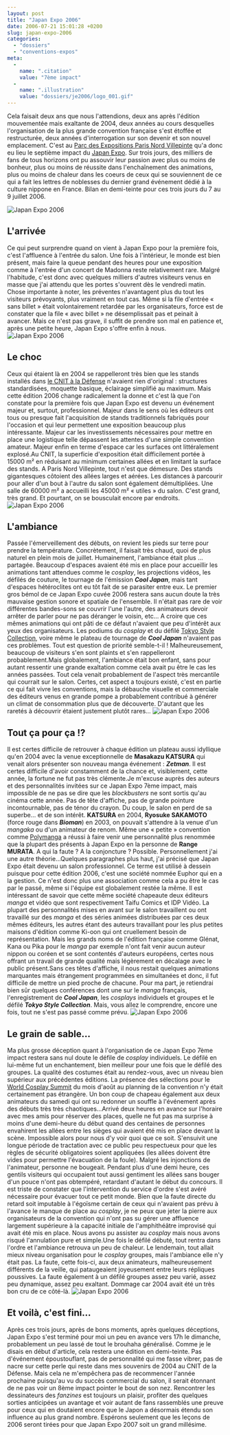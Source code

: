 ```yaml
---
layout: post
title: "Japan Expo 2006"
date: 2006-07-21 15:01:28 +0200
slug: japan-expo-2006
categories:
  - "dossiers"
  - "conventions-expos"
meta:
  -
    name: ".citation"
    value: "7ème impact"
  -
    name: ".illustration"
    value: "dossiers/je2006/logo_001.gif"
---
```


Cela faisait deux ans que nous l'attendions, deux ans après l'édition mouvementée mais exaltante de 2004, deux années au cours desquelles l'organisation de la plus grande convention française s'est étoffée et restructurée, deux années d'interrogation sur son devenir et son nouvel emplacement. C'est au [Parc des Expositions Paris Nord Villepinte](http://www.expoparisnord.com/) qu'a donc eu lieu le septième impact du [Japan Expo](http://www.japan-expo.com). Sur trois jours, des milliers de fans de tous horizons ont pu assouvir leur passion avec plus ou moins de bonheur, plus ou moins de réussite dans l'enchaînement des animations, plus ou moins de chaleur dans les coeurs de ceux qui se souviennent de ce qui a fait les lettres de noblesses du dernier grand événement dédié à la culture nippone en France. Bilan en demi-teinte pour ces trois jours du 7 au 9 juillet 2006.

![Japan Expo 2006](http://www.mangaleera.com/database/dossiers/je2006/affiche_001.jpg)

L'arrivée
---------

 Ce qui peut surprendre quand on vient à Japan Expo pour la première fois, c'est l'affluence à l'entrée du salon. Une fois à l'intérieur, le monde est bien présent, mais faire la queue pendant des heures pour une exposition comme à l'entrée d'un concert de Madonna reste relativement rare. Malgré l'habitude, c'est donc avec quelques milliers d'autres visiteurs venus en masse que j'ai attendu que les portes s'ouvrent dès le vendredi matin. Chose importante à noter, les préventes n'avantagent plus du tout les visiteurs prévoyants, plus vraiment en tout cas. Même si la file d'entrée « sans billet » était volontairement retardée par les organisateurs, force est de constater que la file « avec billet » ne désemplissait pas et peinait à avancer. Mais ce n'est pas grave, il suffit de prendre son mal en patience et, après une petite heure, Japan Expo s'offre enfin à nous. ![Japan Expo 2006](http://www.mangaleera.com/database/dossiers/je2006/photo_001.jpg)

Le choc
-------

 Ceux qui étaient là en 2004 se rappelleront très bien que les stands installés dans [le CNIT à la Défense](http://www.parisexpo.fr/) n'avaient rien d'original : structures standardisées, moquette basique, éclairage simplifié au maximum. Mais cette édition 2006 change radicalement la donne et c'est là que l'on constate pour la première fois que Japan Expo est devenu un événement majeur et, surtout, professionnel. Majeur dans le sens où les éditeurs ont tous ou presque fait l'acquisition de stands traditionnels fabriqués pour l'occasion et qui leur permettent une exposition beaucoup plus intéressante. Majeur car les investissements nécessaires pour mettre en place une logistique telle dépassent les attentes d'une simple convention amateur. Majeur enfin en terme d'espace car les surfaces ont littéralement explosé.Au CNIT, la superficie d'exposition était difficilement portée à 15000 m² en réduisant au minimum certaines allées et en limitant la surface des stands. A Paris Nord Villepinte, tout n'est que démesure. Des stands gigantesques côtoient des allées larges et aérées. Les distances à parcourir pour aller d'un bout à l'autre du salon sont également démultipliées. Une salle de 60000 m² a accueilli les 45000 m² « utiles » du salon. C'est grand, très grand. Et pourtant, on se bousculait encore par endroits. ![Japan Expo 2006](http://www.mangaleera.com/database/dossiers/je2006/photo_002.jpg)

L'ambiance
----------

 Passée l'émerveillement des débuts, on revient les pieds sur terre pour prendre la température. Concrètement, il faisait très chaud, quoi de plus naturel en plein mois de juillet. Humainement, l'ambiance était plus ... partagée. Beaucoup d'espaces avaient été mis en place pour accueillir les animations tant attendues comme le _cosplay_, les projections vidéos, les défilés de couture, le tournage de l'émission **_Cool Japan_**, mais tant d'espaces hétéroclites ont eu tôt fait de se parasiter entre eux. Le premier gros bémol de ce Japan Expo cuvée 2006 restera sans aucun doute la très mauvaise gestion sonore et spatiale de l'ensemble. Il n'était pas rare de voir différentes bandes-sons se couvrir l'une l'autre, des animateurs devoir arrêter de parler pour ne pas déranger le voisin, etc... A croire que ces mêmes animations qui ont pâti de ce défaut n'avaient que peu d'intérêt aux yeux des organisateurs. Les podiums du _cosplay_ et du défilé [Tokyo Style Collection](http://tgc.st/), voire même le plateau de tournage de **_Cool Japan_** n'avaient pas ces problèmes. Tout est question de priorité semble-t-il ! Malheureusement, beaucoup de visiteurs s'en sont plaints et s'en rappelleront probablement.Mais globalement, l'ambiance était bon enfant, sans pour autant ressentir une grande exaltation comme cela avait pu être le cas les années passées. Tout cela venait probablement de l'aspect très mercantile qui courrait sur le salon. Certes, cet aspect a toujours existé, c'est en partie ce qui fait vivre les conventions, mais la débauche visuelle et commerciale des éditeurs venus en grande pompe a probablement contribué à générer un climat de consommation plus que de découverte. D'autant que les raretés à découvrir étaient justement plutôt rares... ![Japan Expo 2006](http://www.mangaleera.com/database/dossiers/je2006/photo_003.jpg)

Tout ça pour ça !?
------------------

 Il est certes difficile de retrouver à chaque édition un plateau aussi idyllique qu'en 2004 avec la venue exceptionnelle de **Masakazu KATSURA** qui venait alors présenter son nouveau manga événement : **_Zetman_**. Il est certes difficile d'avoir constamment de la chance et, visiblement, cette année, la fortune ne fut pas très clémente.Je m'excuse auprès des auteurs et des personnalités invitées sur ce Japan Expo 7ème impact, mais impossible de ne pas se dire que les _blockbusters_ ne sont sortis qu'au cinéma cette année. Pas de tête d'affiche, pas de grande pointure incontournable, pas de ténor du crayon. Du coup, le salon en perd de sa superbe... et de son intérêt. **KATSURA** en 2004, **Ryosuke SAKAMOTO** (force rouge dans **_Bioman_**) en 2003, on pouvait s'attendre à la venue d'un _mangaka_ ou d'un animateur de renom. Même une « petite » convention comme [Polymanga](http://www.mangaleera.com/index.php/polymanga-2006) a réussi à faire venir une personnalité plus renommée que la plupart des présents à Japan Expo en la personne de **Range MURATA**. A qui la faute ? A la conjoncture ? Possible. Personnellement j'ai une autre théorie...Quelques paragraphes plus haut, j'ai précisé que Japan Expo était devenu un salon professionnel. Ce terme est utilisé à dessein puisque pour cette édition 2006, c'est une société nommée Euphor qui en a la gestion. Ce n'est donc plus une association comme cela a pu être le cas par le passé, même si l'équipe est globalement restée la même. Il est intéressant de savoir que cette même société chapeaute deux éditeurs _manga_ et vidéo que sont respectivement Taifu Comics et IDP Vidéo. La plupart des personnalités mises en avant sur le salon travaillent ou ont travaillé sur des _manga_ et des séries animées distribuées par ces deux mêmes éditeurs, les autres étant des auteurs travaillant pour les plus petites maisons d'édition comme Ki-oon qui ont cruellement besoin de représentation. Mais les grands noms de l'édition française comme Glénat, Kana ou Pika pour le _manga_ par exemple n'ont fait venir aucun auteur nippon ou coréen et se sont contentés d'auteurs européens, certes nous offrant un travail de grande qualité mais légèrement en décalage avec le public présent.Sans ces têtes d'affiche, il nous restait quelques animations marquantes mais étrangement programmées en simultanées et donc, il fut difficile de mettre un pied proche de chacune. Pour ma part, je retiendrai bien sûr quelques conférences dont une sur le _manga_ français, l'enregistrement de **_Cool Japan_**, les _cosplays_ individuels et groupes et le défilé **_Tokyo Style Collection_**. Mais, vous allez le comprendre, encore une fois, tout ne s'est pas passé comme prévu. ![Japan Expo 2006](http://www.mangaleera.com/database/dossiers/je2006/photo_005.jpg)

Le grain de sable...
--------------------

 Ma plus grosse déception quant à l'organisation de ce Japan Expo 7ème impact restera sans nul doute le défile de _cosplay_ individuels. Le défilé en lui-même fut un enchantement, bien meilleur pour une fois que le défilé des groupes. La qualité des costumes était au rendez-vous, avec un niveau bien supérieur aux précédentes éditions. La présence des sélections pour le [World Cosplay Summit](http://www.tv-aichi.co.jp/cosplay2006/e/) du mois d'août au planning de la convention n'y était certainement pas étrangère. Un bon coup de chapeau également aux deux animateurs du samedi qui ont su redonner un souffle à l'événement après des débuts très très chaotiques...Arrivé deux heures en avance sur l'horaire avec mes amis pour réserver des places, quelle ne fut pas ma surprise à moins d'une demi-heure du début quand des centaines de personnes envahirent les allées entre les sièges qui avaient été mis en place devant la scène. Impossible alors pour nous d'y voir quoi que ce soit. S'ensuivit une longue période de tractation avec ce public peu respectueux pour que les règles de sécurité obligatoires soient appliquées (les allées doivent être vides pour permettre l'évacuation de la foule). Malgré les injonctions de l'animateur, personne ne bougeait. Pendant plus d'une demi heure, ces gentils visiteurs qui occupaient tout aussi gentiment les allées sans bouger d'un pouce n'ont pas obtempéré, retardant d'autant le début du concours. Il est triste de constater que l'intervention du service d'ordre s'est avéré nécessaire pour évacuer tout ce petit monde. Bien que la faute directe du retard soit imputable à l'égoïsme certain de ceux qui n'avaient pas prévu à l'avance le manque de place au _cosplay_, je ne peux que jeter la pierre aux organisateurs de la convention qui n'ont pas su gérer une affluence largement supérieure à la capacité initiale de l'amphithéâtre improvisé qui avait été mis en place. Nous avons pu assister au _cosplay_ mais nous avons risqué l'annulation pure et simple.Une fois le défilé débuté, tout rentra dans l'ordre et l'ambiance retrouva un peu de chaleur. Le lendemain, tout allait mieux niveau organisation pour le _cosplay_ groupes, mais l'ambiance elle n'y était pas. La faute, cette fois-ci, aux deux animateurs, malheureusement différents de la veille, qui pataugeaient joyeusement entre leurs répliques poussives. La faute également à un défilé groupes assez peu varié, assez peu dynamique, assez peu exaltant. Dommage car 2004 avait été un très bon cru de ce côté-là. ![Japan Expo 2006](http://www.mangaleera.com/database/dossiers/je2006/photo_004.jpg)

Et voilà, c'est fini...
-----------------------

 Après ces trois jours, après de bons moments, après quelques déceptions, Japan Expo s'est terminé pour moi un peu en avance vers 17h le dimanche, probablement un peu lassé de tout le brouhaha généralisé. Comme je le disais en début d'article, cela restera une édition en demi-teinte. Pas d'événement époustouflant, pas de personnalité qui me fasse vibrer, pas de nacre sur cette perle qui reste dans mes souvenirs de 2004 au CNIT de la Défense. Mais cela ne m'empêchera pas de recommencer l'année prochaine puisqu'au vu du succès commercial du salon, il serait étonnant de ne pas voir un 8ème impact pointer le bout de son nez. Rencontrer les dessinateurs des _fanzines_ est toujours un plaisir, profiter des quelques sorties anticipées un avantage et voir autant de fans rassemblés une preuve pour ceux qui en doutaient encore que le Japon a désormais étendu son influence au plus grand nombre. Espérons seulement que les leçons de 2006 seront tirées pour que Japan Expo 2007 soit un grand millésime.